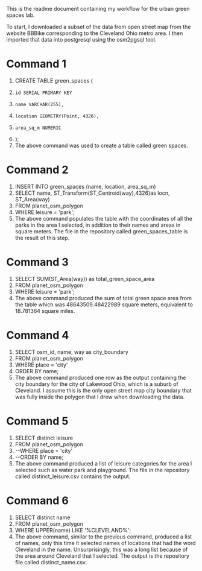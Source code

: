 This is the readme document containing my workflow for the urban green spaces lab.

To start, I downloaded a subset of the data from open street map from the website BBBike corresponding to the Cleveland Ohio metro area. I then imported that data into postgresql using the osm2pgsql tool.

# Command 1
1. CREATE TABLE green_spaces (
2.     id SERIAL PRIMARY KEY
3.     name VARCHAR(255),
4.     location GEOMETRY(Point, 4326),
5.     area_sq_m NUMERIC
6. );
7. The above command was used to create a table called green spaces.

# Command 2
1. INSERT INTO green_spaces (name, location, area_sq_m)
2. SELECT name, ST_Transform(ST_Centroid(way),4326)as Iocn, ST_Area(way)
3. FROM planet_osm_polygon
4. WHERE leisure = 'park';
8. The above command populates the table with the coordinates of all the parks in the area I selected, in addition to their names and areas in square meters. The file in the repository called green_spaces_table is the result of this step.

# Command 3
1. SELECT SUM(ST_Area(way)) as total_green_space_area
2. FROM planet_osm_polygon
3. WHERE leisure = 'park';
4. The above command produced the sum of total green space area from the table which was 48643509.48422989 square meters, equivalent to 18.781364 square miles.

# Command 4
1. SELECT osm_id, name, way as city_boundary
2. FROM planet_osm_polygon
3. WHERE place = 'city'
4. ORDER BY name;
5. The above command produced one row as the output containing the city boundary for the city of Lakewood Ohio, which is a suburb of Cleveland. I assume this is the only open street map city boundary that was fully inside the polygon that I drew when downloading the data.

# Command 5
1. SELECT distinct leisure
2. FROM planet_osm_polygon
3. --WHERE place = 'city'
4. --ORDER BY name;
6. The above command produced a list of leisure categories for the area I selected such as water park and playground. The file in the repository called distinct_leisure.csv contains the output.

# Command 6
1. SELECT distinct name
2. FROM planet_osm_polygon
3. WHERE UPPER(name) LIKE '%CLEVELAND%';
7. The above command, similar to the previous command, produced a list of names, only this time it selected names of locations that had the word Cleveland in the name. Unsurprisingly, this was a long list because of the area around Cleveland that I selected. The output is the repository file called distinct_name.csv.